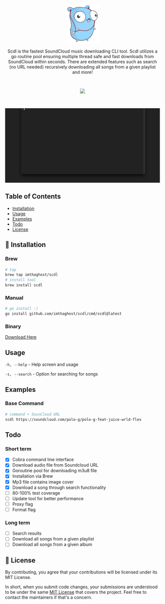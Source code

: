 <p align="center">
    <img alt="gopher" src="docs/media/pods.png"> 
</p>
<p align="center">
Scdl is the fastest SoundCloud music downloading CLI tool. Scdl utilizes a go routine pool ensuring multiple thread safe and fast downloads from SoundCloud within seconds. There are extended features such as search (no URL needed) recursively downloading all songs from a given playlist and more!
</p>
<br>
<p align="center">
   <a href="https://goreportcard.com/report/github.com/imthaghost/scdl"><img src="https://goreportcard.com/badge/github.com/imthaghost/scdl"></a>
</p>
<br>

![Download](/docs/media/v2.gif)

## Table of Contents

-   [Installation](#installation)
-   [Usage](#usage)
-   [Examples](#Examples)
-   [Todo](#Todo)
-   [License](#license)

## 🚀 Installation

### Brew

```bash
# tap
brew tap imthaghost/scdl
# install tool
brew install scdl
```

### Manual

```bash
# go install :)
go install github.com/imthaghost/scdl/cmd/scdl@latest
```

### Binary

[Download Here](https://github.com/imthaghost/scdl/releases)

## Usage

  ``-h, --help`` -  Help screen and usage

  ``-s, --search`` - Option for searching for songs


## Examples

### Base Command
```bash 
# command + SounCloud URL
scdl https://soundcloud.com/polo-g/polo-g-feat-juice-wrld-flex
```



## Todo

### Short term

-   [x] Cobra command line interface
-   [x] Download audio file from Soundcloud URL
-   [x] Goroutine pool for downloading m3u8 file
-   [x] Installation via Brew
-   [x] Mp3 file contains image cover
-   [x] Download a song through search functionality
-   [ ] 80-100% test coverage
-   [ ] Update tool for better performance
-   [ ] Proxy flag
-   [ ] Format flag
### Long term
-   [ ] Search results
-   [ ] Download all songs from a given playlist
-   [ ] Download all songs from a given album

## 📝 License

By contributing, you agree that your contributions will be licensed under its MIT License.

In short, when you submit code changes, your submissions are understood to be under the same [MIT License](http://choosealicense.com/licenses/mit/) that covers the project. Feel free to contact the maintainers if that's a concern.
